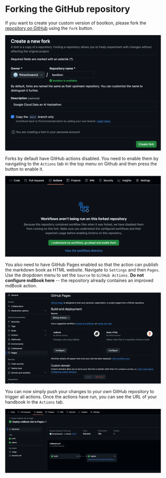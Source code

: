 # Forking the GitHub repository

If you want to create your custom version of bootkon, please fork the [repository on GitHub](https://github.com/fhirschmann/bootkon)
using the `fork` button.

![](../img/github/fork_screen.png)

Forks by default have GitHub actions disabled. You need to enable them by navigating to the `Actions` tab in the top menu on Github and then press the button to enable it.

![](../img/github/enable_actions.png)

You also need to have GitHub Pages enabled so that the action can publish the markdown book as HTML website. Navigate to `Settings` and then `Pages`.
Use the dropdown menu to set the `Source` to `GitHub Actions`. **Do not configure mdBook here** -- the repository already containes an improved mdBook action.

![](../img/github/pages_screen.png)

You can now simply push your changes to *your own* GitHub repository to trigger all actions. Once the actions have run, you can see the URL of your handbook
in the `Actions` tab.

![](../img/github/actions_url.png)